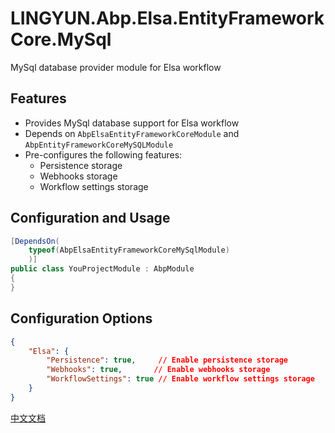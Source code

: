 # LINGYUN.Abp.Elsa.EntityFrameworkCore.MySql

MySql database provider module for Elsa workflow

## Features

* Provides MySql database support for Elsa workflow
* Depends on `AbpElsaEntityFrameworkCoreModule` and `AbpEntityFrameworkCoreMySQLModule`
* Pre-configures the following features:
  * Persistence storage
  * Webhooks storage
  * Workflow settings storage

## Configuration and Usage

```csharp
[DependsOn(
    typeof(AbpElsaEntityFrameworkCoreMySqlModule)
    )]
public class YouProjectModule : AbpModule
{
}
```

## Configuration Options

```json
{
    "Elsa": {
        "Persistence": true,     // Enable persistence storage
        "Webhooks": true,       // Enable webhooks storage
        "WorkflowSettings": true // Enable workflow settings storage
    }
}
```

[中文文档](./README.md)
